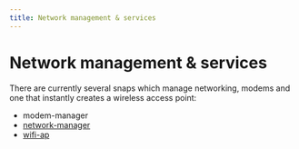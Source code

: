 ```yaml
---
title: Network management & services
---
```


# Network management & services

There are currently several snaps which manage networking, modems
and one that instantly creates a wireless access point:

* modem-manager
* [network-manager](network-manager/docs/index.md)
* [wifi-ap](wifi-ap/docs/index.html)
